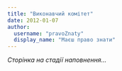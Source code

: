 ```yaml
---
title: "Виконавчий комітет"
date: 2012-01-07
author: 
  username: "pravoZnaty"
  display_name: "Маєш право знати"
---
```


_Сторінка на стадії наповнення..._
